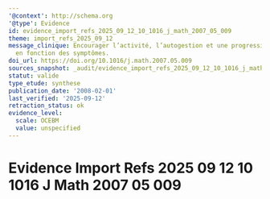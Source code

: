 ```yaml
---
'@context': http://schema.org
'@type': Evidence
id: evidence_import_refs_2025_09_12_10_1016_j_math_2007_05_009
theme: import_refs_2025_09_12
message_clinique: Encourager l’activité, l’autogestion et une progression graduée
  en fonction des symptômes.
doi_url: https://doi.org/10.1016/j.math.2007.05.009
sources_snapshot: _audit/evidence_import_refs_2025_09_12_10_1016_j_math_2007_05_009.json
statut: valide
type_etude: synthese
publication_date: '2008-02-01'
last_verified: '2025-09-12'
retraction_status: ok
evidence_level:
  scale: OCEBM
  value: unspecified
---
```

# Evidence Import Refs 2025 09 12 10 1016 J Math 2007 05 009

